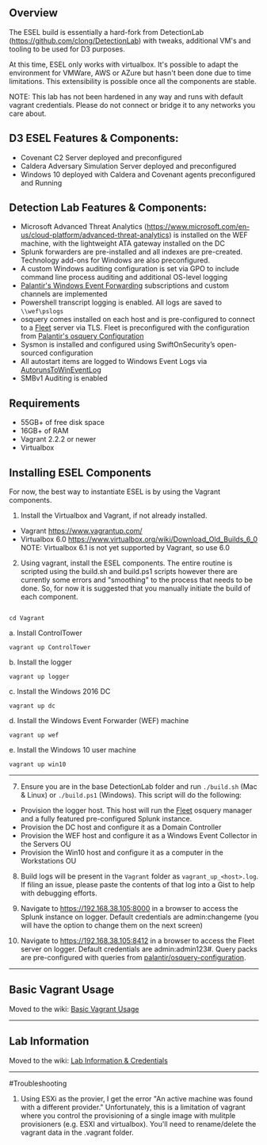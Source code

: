 
## Overview
The ESEL build is essentially a hard-fork from DetectionLab (https://github.com/clong/DetectionLab) with tweaks, additional VM's and tooling to be used for D3 purposes.

At this time, ESEL only works with virtualbox.  It's possible to adapt the environment for VMWare, AWS or AZure but hasn't been done due to time limitations.   This extensibility is possible once all the components are stable.

NOTE: This lab has not been hardened in any way and runs with default vagrant credentials. Please do not connect or bridge it to any networks you care about.

## D3 ESEL Features & Components:
* Covenant C2 Server deployed and preconfigured
* Caldera Adversary Simulation Server deployed and preconfigured
* Windows 10 deployed with Caldera and Covenant agents preconfigured and Running

## Detection Lab Features & Components:
* Microsoft Advanced Threat Analytics (https://www.microsoft.com/en-us/cloud-platform/advanced-threat-analytics) is installed on the WEF machine, with the lightweight ATA gateway installed on the DC
* Splunk forwarders are pre-installed and all indexes are pre-created. Technology add-ons for Windows are also preconfigured.
* A custom Windows auditing configuration is set via GPO to include command line process auditing and additional OS-level logging
* [Palantir's Windows Event Forwarding](http://github.com/palantir/windows-event-forwarding)  subscriptions and custom channels are implemented
* Powershell transcript logging is enabled. All logs are saved to `\\wef\pslogs`
* osquery comes installed on each host and is pre-configured to connect to a [Fleet](https://kolide.co/fleet) server via TLS. Fleet is preconfigured with the configuration from [Palantir's osquery Configuration](https://github.com/palantir/osquery-configuration)
* Sysmon is installed and configured using SwiftOnSecurity’s open-sourced configuration
* All autostart items are logged to Windows Event Logs via [AutorunsToWinEventLog](https://github.com/palantir/windows-event-forwarding/tree/master/AutorunsToWinEventLog)
* SMBv1 Auditing is enabled

## Requirements
* 55GB+ of free disk space
* 16GB+ of RAM
* Vagrant 2.2.2 or newer
* Virtualbox


## Installing ESEL Components

For now, the best way to instantiate ESEL is by using the Vagrant components.

1. Install the Virtualbox and Vagrant, if not already installed.  
  * Vagrant https://www.vagrantup.com/
  * Virtualbox 6.0 https://www.virtualbox.org/wiki/Download_Old_Builds_6_0
    NOTE: Virtualbox 6.1 is not yet supported by Vagrant, so use 6.0

2. Using vagrant, install the ESEL components. The entire routine is scripted using the build.sh and build.ps1 scripts however there are currently some errors and "smoothing" to the process that needs to be done.  So, for now it is suggested that you manually initiate the build of each component.
```

cd Vagrant
```

a. Install ControlTower
```
vagrant up ControlTower
```

b. Install the logger
```
vagrant up logger
```

c. Install the Windows 2016 DC
```
vagrant up dc
```

d. Install the Windows Event Forwarder (WEF) machine
```
vagrant up wef
```

e. Install the Windows 10 user machine
```
vagrant up win10
```
---

7. Ensure you are in the base DetectionLab folder and run `./build.sh` (Mac & Linux) or `./build.ps1` (Windows). This script will do the following:
  * Provision the logger host. This host will run the [Fleet](https://kolide.co/fleet) osquery manager and a fully featured pre-configured Splunk instance.
  * Provision the DC host and configure it as a Domain Controller
  * Provision the WEF host and configure it as a Windows Event Collector in the Servers OU
  * Provision the Win10 host and configure it as a computer in the Workstations OU

8. Build logs will be present in the `Vagrant` folder as `vagrant_up_<host>.log`. If filing an issue, please paste the contents of that log into a Gist to help with debugging efforts.

9. Navigate to https://192.168.38.105:8000 in a browser to access the Splunk instance on logger. Default credentials are admin:changeme (you will have the option to change them on the next screen)
10. Navigate to https://192.168.38.105:8412 in a browser to access the Fleet server on logger. Default credentials are admin:admin123#. Query packs are pre-configured with queries from [palantir/osquery-configuration](https://github.com/palantir/osquery-configuration).

---

## Basic Vagrant Usage

Moved to the wiki: [Basic Vagrant Usage](https://github.com/clong/DetectionLab/wiki/Vagrant-Usage)

---

## Lab Information

Moved to the wiki: [Lab Information & Credentials](https://github.com/clong/DetectionLab/wiki/Lab-Information-&-Credentials)

---

#Troubleshooting

1. Using ESXi as the provier, I get the error "An active machine was found with a different provider."
Unfortunately, this is a limitation of vagrant where you control the provisioning of a single image with mulitple provisioners (e.g. ESXI and virtualbox).  You'll need to rename/delete the vagrant data in the .vagrant folder.

